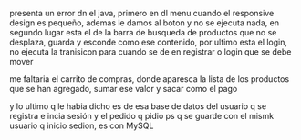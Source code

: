 presenta un error dn el java, primero en dl menu cuando el responsive design es pequeño, ademas
le damos al boton y no se ejecuta nada, en segundo lugar esta el de la barra de busqueda de productos 
que no se desplaza, guarda y esconde como ese contenido, por ultimo esta el login, no ejecuta la  tranisicon 
para cuando se de en registrar o login que se debe mover

me faltaria el carrito de compras, donde aparesca la lista de los productos que se han agregado, sumar ese valor y sacar como el pago

y lo ultimo q le habia dicho es de esa base de datos del usuario q se registra e incia sesión y el pedido q pidio ps q se guarde con el mismk usuario q inicio sedion, es con MySQL 
